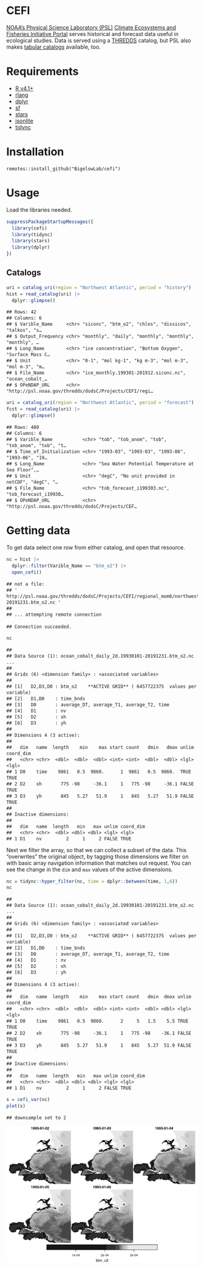 CEFI
================

[NOAA’s Physical Science Laboratory (PSL)](https://psl.noaa.gov/)
[Climate Ecosystems and Fisheries Initiative
Portal](https://psl.noaa.gov/cefi_portal/) serves historical and
forecast data useful in ecological studies. Data is served using a
[THREDDS](https://psl.noaa.gov/thredds/catalog/Projects/CEFI/regional_mom6/catalog.html)
catalog, but PSL also makes [tabular
catalogs](https://psl.noaa.gov/cefi_portal/var_list_northwest_atlantic_hist_run.html)
available, too.

# Requirements

- [R v4.1+](https://www.r-project.org/)
- [rlang](https://CRAN.R-project.org/package=rlang)
- [dplyr](https://CRAN.R-project.org/package=dplyr)
- [sf](https://CRAN.R-project.org/package=sf)
- [stars](https://CRAN.R-project.org/package=stars)
- [jsonlite](https://CRAN.R-project.org/package=jsonlite)
- [tidync](https://CRAN.R-project.org/package=tidync)

# Installation

    remotes::install_github("BigelowLab/cefi")

# Usage

Load the libraries needed.

``` r
suppressPackageStartupMessages({
  library(cefi)
  library(tidync)
  library(stars)
  library(dplyr)
})
```

## Catalogs

``` r
uri = catalog_uri(region = "Northwest Atlantic", period = "history")
hist = read_catalog(uri) |>
  dplyr::glimpse()
```

    ## Rows: 42
    ## Columns: 6
    ## $ Varible_Name     <chr> "siconc", "btm_o2", "chlos", "dissicos", "talkos", "s…
    ## $ Output_Frequency <chr> "monthly", "daily", "monthly", "monthly", "monthly", …
    ## $ Long_Name        <chr> "ice concentration", "Bottom Oxygen", "Surface Mass C…
    ## $ Unit             <chr> "0-1", "mol kg-1", "kg m-3", "mol m-3", "mol m-3", "m…
    ## $ File_Name        <chr> "ice_monthly.199301-201912.siconc.nc", "ocean_cobalt_…
    ## $ OPeNDAP_URL      <chr> "http://psl.noaa.gov/thredds/dodsC/Projects/CEFI/regi…

``` r
uri = catalog_uri(region = "Northwest Atlantic", period = "forecast")
fcst = read_catalog(uri) |>
  dplyr::glimpse()
```

    ## Rows: 480
    ## Columns: 6
    ## $ Varible_Name           <chr> "tob", "tob_anom", "tob", "tob_anom", "tob", "t…
    ## $ Time_of_Initialization <chr> "1993-03", "1993-03", "1993-06", "1993-06", "19…
    ## $ Long_Name              <chr> "Sea Water Potential Temperature at Sea Floor",…
    ## $ Unit                   <chr> "degC", "No unit provided in netCDF", "degC", "…
    ## $ File_Name              <chr> "tob_forecast_i199303.nc", "tob_forecast_i19930…
    ## $ OPeNDAP_URL            <chr> "http://psl.noaa.gov/thredds/dodsC/Projects/CEF…

# Getting data

To get data select one row from either catalog, and open that resource.

``` r
nc = hist |>
  dplyr::filter(Varible_Name == "btm_o2") |>
  open_cefi()
```

    ## not a file: 
    ## ' http://psl.noaa.gov/thredds/dodsC/Projects/CEFI/regional_mom6/northwest_atlantic/hist_run/ocean_cobalt_daily_2d.19930101-20191231.btm_o2.nc '
    ## 
    ## ... attempting remote connection

    ## Connection succeeded.

``` r
nc
```

    ## 
    ## Data Source (1): ocean_cobalt_daily_2d.19930101-20191231.btm_o2.nc ...
    ## 
    ## Grids (6) <dimension family> : <associated variables> 
    ## 
    ## [1]   D2,D3,D0 : btm_o2    **ACTIVE GRID** ( 6457722375  values per variable)
    ## [2]   D1,D0    : time_bnds
    ## [3]   D0       : average_DT, average_T1, average_T2, time
    ## [4]   D1       : nv
    ## [5]   D2       : xh
    ## [6]   D3       : yh
    ## 
    ## Dimensions 4 (3 active): 
    ##   
    ##   dim   name  length    min    max start count   dmin   dmax unlim coord_dim 
    ##   <chr> <chr>  <dbl>  <dbl>  <dbl> <int> <int>  <dbl>  <dbl> <lgl> <lgl>     
    ## 1 D0    time    9861   0.5  9860.      1  9861   0.5  9860.  TRUE  TRUE      
    ## 2 D2    xh       775 -98     -36.1     1   775 -98     -36.1 FALSE TRUE      
    ## 3 D3    yh       845   5.27   51.9     1   845   5.27   51.9 FALSE TRUE      
    ##   
    ## Inactive dimensions:
    ##   
    ##   dim   name  length   min   max unlim coord_dim 
    ##   <chr> <chr>  <dbl> <dbl> <dbl> <lgl> <lgl>     
    ## 1 D1    nv         2     1     2 FALSE TRUE

Next we filter the array, so that we can collect a subset of the data.
This “overwrites” the original object, by tagging those dimensions we
filter on with basic array navigation information that matches out
request. You can see the change in the `dim` and `max` values of the
active dimensions.

``` r
nc = tidync::hyper_filter(nc, time = dplyr::between(time, 1,6))
nc
```

    ## 
    ## Data Source (1): ocean_cobalt_daily_2d.19930101-20191231.btm_o2.nc ...
    ## 
    ## Grids (6) <dimension family> : <associated variables> 
    ## 
    ## [1]   D2,D3,D0 : btm_o2    **ACTIVE GRID** ( 6457722375  values per variable)
    ## [2]   D1,D0    : time_bnds
    ## [3]   D0       : average_DT, average_T1, average_T2, time
    ## [4]   D1       : nv
    ## [5]   D2       : xh
    ## [6]   D3       : yh
    ## 
    ## Dimensions 4 (3 active): 
    ##   
    ##   dim   name  length    min    max start count   dmin  dmax unlim coord_dim 
    ##   <chr> <chr>  <dbl>  <dbl>  <dbl> <int> <int>  <dbl> <dbl> <lgl> <lgl>     
    ## 1 D0    time    9861   0.5  9860.      2     5   1.5    5.5 TRUE  TRUE      
    ## 2 D2    xh       775 -98     -36.1     1   775 -98    -36.1 FALSE TRUE      
    ## 3 D3    yh       845   5.27   51.9     1   845   5.27  51.9 FALSE TRUE      
    ##   
    ## Inactive dimensions:
    ##   
    ##   dim   name  length   min   max unlim coord_dim 
    ##   <chr> <chr>  <dbl> <dbl> <dbl> <lgl> <lgl>     
    ## 1 D1    nv         2     1     2 FALSE TRUE

``` r
s = cefi_var(nc)
plot(s)
```

    ## downsample set to 2

![](README_files/figure-gfm/unnamed-chunk-6-1.png)<!-- -->
